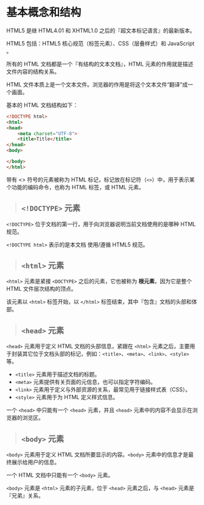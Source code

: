 # 基本概念和结构

HTML5 是继 HTML4.01 和 XHTML1.0 之后的『超文本标记语言』的最新版本。

HTML5 包括：HTML5 核心规范（标签元素）、CSS（层叠样式）和 JavaScript 。

所有的 HTML 文档都是一个『有结构的文本文档』，HTML 元素的作用就是描述文件内容的结构关系。

HTML 文件本质上是一个文本文件。浏览器的作用是将这个文本文件“翻译”成一个画面。

基本的 HTML 文档结构如下：

```html
<!DOCTYPE html>
<html>
<head>
    <meta charset="UTF-8">
    <title>Title</title>
</head>
<body>

</body>
</html>
```

带有 <> 符号的元素被称为 HTML 标记，标记放在标记符（`<>`）中，用于表示某个功能的编码命令，也称为 HTML 标签，或 HTML 元素。

> ## `<!DOCTYPE>` 元素

`<!DOCTYPE>` 位于文档的第一行，用于向浏览器说明当前文档使用的是哪种 HTML 规范。

`<!DOCTYPE html>` 表示的是本文档 使用/遵循 HTML5 规范。

> ## `<html>` 元素

`<html>` 元素是紧接 `<DOCTYPE>` 之后的元素，它也被称为 **根元素**，因为它是整个 HTML 文件层次结构的顶点。

该元素以 `<html>` 标签开始，以 `</html>` 标签结束，其中『包含』文档的头部和体部。

> ## `<head>` 元素

`<head>` 元素用于定义 HTML 文档的头部信息，紧跟在 `<html>` 元素之后，主要用于封装其它位于文档头部的标记，例如：`<title>`、`<meta>`、`<link>`、`<style>` 等。

- `<title>` 元素用于描述文档的标题。
- `<meta>` 元素提供有关页面的元信息，也可以指定字符编码。
- `<link>` 元素用于定义与外部资源的关系，最常见用于链接样式表（CSS）。
- `<style>` 元素用于为 HTML 定义样式信息。

一个 `<head>` 中只能有一个 `<head>` 元素，并且 `<head>` 元素中的内容不会显示在浏览器的浏览区。

> ## `<body>` 元素

`<body>` 元素用于定义 HTML 文档所要显示的内容。`<body>` 元素中的信息才是最终展示给用户的信息。

一个 HTML 文档中只能有一个 `<body>` 元素。

`<body>` 元素是 `<html>` 元素的子元素，位于 `<head>` 元素之后，与 `<head>` 元素是『兄弟』关系。
